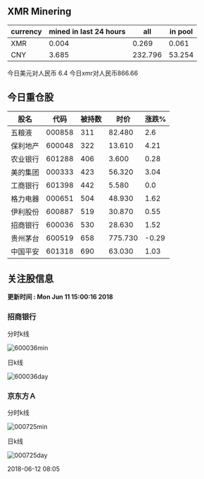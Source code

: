 ## XMR Minering

|currency|mined in last 24 hours|all|in pool|
|---|---|---|---|
|XMR|0.004|0.269|0.061|
|CNY|3.685|232.796|53.254|

今日美元对人民币 6.4	今日xmr对人民币866.66


## 今日重仓股 

|股名|代码|被持数|时价|涨跌%|
|---|---|---|---|---|
|五粮液|000858|311|82.480|2.6|
|保利地产|600048|322|13.610|4.21|
|农业银行|601288|406|3.600|0.28|
|美的集团|000333|423|56.320|3.04|
|工商银行|601398|442|5.580|0.0|
|格力电器|000651|504|48.930|1.62|
|伊利股份|600887|519|30.870|0.55|
|招商银行|600036|530|28.630|1.52|
|贵州茅台|600519|658|775.730|-0.29|
|中国平安|601318|690|63.030|1.03|

## 关注股信息
**更新时间 : Mon Jun 11 15:00:16 2018**
### 招商银行 
分时k线

![600036min](http://image.sinajs.cn/newchart/min/n/sh600036.gif)

日k线

![600036day](http://image.sinajs.cn/newchart/daily/n/sh600036.gif)

### 京东方Ａ 
分时k线

![000725min](http://image.sinajs.cn/newchart/min/n/sz000725.gif)

日k线

![000725day](http://image.sinajs.cn/newchart/daily/n/sz000725.gif)

2018-06-12 08:05